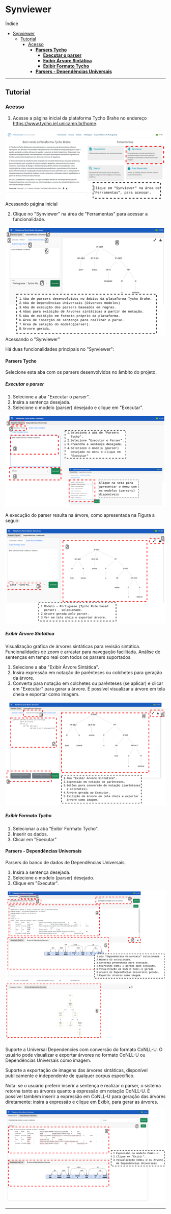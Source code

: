 # Synviewer

Índice

- [Synviewer](#synviewer)
  - [Tutorial](#tutorial)
    - [Acesso](#acesso)
      - [**Parsers Tycho**](#parsers-tycho)
        - [**Executar o parser**](#executar-o-parser)
        - [**Exibir Árvore Sintática**](#exibir-árvore-sintática)
        - [**Exibir Formato Tycho**](#exibir-formato-tycho)
      - [**Parsers - Dependências Universais**](#parsers---dependências-universais)

---
<!--
Funcionalidades

Exportação de imagens das árvores sintáticas.
Disponível publicamente e independente de qualquer corpus específico.

Converte anotações complexas stand-off em estruturas de árvore legíveis por humanos.
Utiliza algoritmo dedicado para transformar tokens e chunks em nós e arestas na exibição da árvore.
-->
## Tutorial

### Acesso

1. Acesse a página inicial da plataforma Tycho Brahe no endereço <https://www.tycho.iel.unicamp.br/home>.

![Acesso Synviewer](../images/pt_br/syn_1.png)
Acessando página inicial

2. Clique no "Synviewer" na área de "Ferramentas" para acessar a funcionalidade.

![Geral synviewer](../images/pt_br/syn_2.png)
Acessando o "Synviewer"

Há duas funcionalidades principais no "Synviewer":

#### **Parsers Tycho**

Selecione esta aba com os parsers desenvolvidos no âmbito do projeto.

##### **Executar o parser**

  1. Selecione a aba "Executar o parser".
  2. Insira a sentença desejada.
  3. Selecione o modelo (parser) desejado e clique em "Executar".

  ![Parsers Tycho](../images/pt_br/syn_3.png)

  A execução do parser resulta na árvore, como apresentada na Figura a seguir:

  ![Execução parser de regra](../images/pt_br/syn_4.png)

##### **Exibir Árvore Sintática**

Visualização gráfica de árvores sintáticas para revisão sintática.
Funcionalidades de zoom e arrastar para navegação facilitada. Análise de sentenças em tempo real com todos os parsers suportados.

  1. Selecione a aba "Exibir Árvore Sintática".
  2. Insira expressão em notação de parênteses ou colchetes para geração da árvore.
  3. Converta para notação em colchetes ou parênteses (se aplicar) e clicar em "Executar" para gerar a árvore. É possível visualizar a árvore em tela cheia e exportar como imagem.

  ![Exibir Árvore sintática](../images/pt_br/syn_5.png)

##### **Exibir Formato Tycho**

  1. Selecionar a aba "Exibir Formato Tycho".
  2. Inserir os dados.
  3. Clicar em "Executar" <!--REVISAR: ESTA FUNCIONALIDADE NÃO APRESENTA COMPORTAMENTO...TALVEZ TENHA TESTADO A ENTRADA ERRADA-->

#### **Parsers - Dependências Universais**

Parsers do banco de dados de Dependências Universais.

1. Insira a sentença desejada.
2. Selecione o modelo (parser) desejado.
3. Clique em "Executar".

![Dep universais](../images/pt_br/syn_6.png)

Suporte a Universal Dependencies com conversão do formato CoNLL-U. O usuário pode visualizar e exportar árvores no formato CoNLL-U ou Dependências Universais como imagem.<br>

Suporte a exportação de imagens das árvores sintáticas, disponível publicamente e independente de qualquer corpus específico.

Nota: se o usuário preferir inserir a sentença e realizar o parser, o sistema retorna tanto as árvores quanto a expressão em notação CoNLL-U. É possível também inserir a expressão em CoNLL-U para geração das árvores diretamente: insira a expressão e clique em Exibir, para gerar as árvores.

![Exibir conllu](../images/pt_br/syn_7.png)

---
